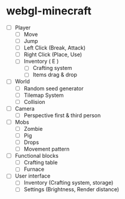 # webgl-minecraft

- [ ] Player
  - [ ] Move
  - [ ] Jump
  - [ ] Left Click (Break, Attack)
  - [ ] Right Click (Place, Use)
  - [ ] Inventory ( E )
    - [ ] Crafting system
    - [ ] Items drag & drop

- [ ] World
  - [ ] Random seed generator
  - [ ] Tilemap System
  - [ ] Collision

- [ ] Camera
  - [ ] Perspective first & third person

- [ ] Mobs
  - [ ] Zombie
  - [ ] Pig
  - [ ] Drops
  - [ ] Movement pattern

- [ ] Functional blocks
  - [ ] Crafting table
  - [ ] Furnace

- [ ] User interface
  - [ ] Inventory (Crafting system, storage)
  - [ ] Settings (Brightness, Render distance)